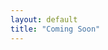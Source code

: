 ```yaml
---
layout: default
title: "Coming Soon"
---
```

<!-- {% if site.show_excerpts %}
  {% include home.html %}
{% else %}
  {% include archive.html title="Posts" %}
{% endif %} -->
